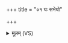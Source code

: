 +++
title = "०१ यः सभेयो"

+++
<details><summary>मूलम् (VS)</summary>

यः स॒भेयो॑ विद॒थ्य᳡ः सु॒त्वा य॒ज्वाथ॒ पूरु॑षः।  
सूर्यं॒ चामू॑ रि॒शादस॒स्तद्दे॒वाः प्राग॑कल्पयन् ॥
</details>